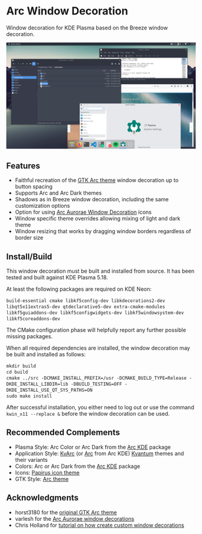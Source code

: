 # Arc Window Decoration
Window decoration for KDE Plasma based on the Breeze window decoration.

![Screenshot](doc/Screenshot.png)

## Features
* Faithful recreation of the [GTK Arc theme](https://github.com/horst3180/arc-theme) window decoration up to button spacing
* Supports Arc and Arc Dark themes
* Shadows as in Breeze window decoration, including the same customization options
* Option for using [Arc Aurorae Window Decoration](https://github.com/PapirusDevelopmentTeam/arc-kde/) icons
* Window specific theme overrides allowing mixing of light and dark theme
* Window resizing that works by dragging window borders regardless of border size

## Install/Build
This window decoration must be built and installed from source. It has been tested and built against KDE Plasma 5.18.

At least the following packages are required on KDE Neon:

```
build-essential cmake libkf5config-dev libkdecorations2-dev libqt5x11extras5-dev qtdeclarative5-dev extra-cmake-modules libkf5guiaddons-dev libkf5configwidgets-dev libkf5windowsystem-dev libkf5coreaddons-dev
```

The CMake configuration phase will helpfully report any further possible missing packages.

When all required dependencies are installed, the window decoration may be built and installed as follows:

```
mkdir build
cd build
cmake ../src -DCMAKE_INSTALL_PREFIX=/usr -DCMAKE_BUILD_TYPE=Release -DKDE_INSTALL_LIBDIR=lib -DBUILD_TESTING=OFF -DKDE_INSTALL_USE_QT_SYS_PATHS=ON
sudo make install
```

After successful installation, you either need to log out or use the command `kwin_x11 --replace &` before the window decoration can be used.

## Recommended Complements
* Plasma Style: Arc Color or Arc Dark from the [Arc KDE](https://github.com/PapirusDevelopmentTeam/arc-kde/) package
* Application Style: [KvArc](https://github.com/tsujan/Kvantum/tree/master/Kvantum/themes/kvthemes) (or [Arc](https://github.com/PapirusDevelopmentTeam/arc-kde/) from Arc KDE) [Kvantum](https://github.com/tsujan/Kvantum/tree/master/Kvantum) themes and their variants
* Colors: Arc or Arc Dark from the [Arc KDE](https://github.com/PapirusDevelopmentTeam/arc-kde/) package
* Icons: [Papirus icon theme](https://github.com/PapirusDevelopmentTeam/papirus-icon-theme)
* GTK Style: [Arc theme](https://github.com/arc-design/arc-theme)

## Acknowledgments
* horst3180 for the [original GTK Arc theme](https://github.com/horst3180/arc-theme)
* varlesh for the [Arc Aurorae window decorations](https://github.com/PapirusDevelopmentTeam/arc-kde/)
* Chris Holland for [tutorial on how create custom window decorations](https://zren.github.io/2017/07/08/patching-breeze-window-decorations)
